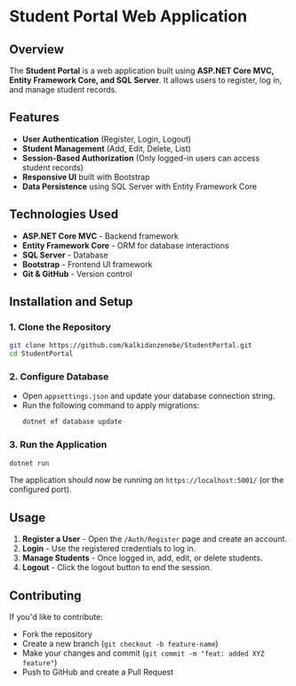 # Student Portal Web Application

## Overview
The **Student Portal** is a web application built using **ASP.NET Core MVC, Entity Framework Core, and SQL Server**. It allows users to register, log in, and manage student records.

## Features
- **User Authentication** (Register, Login, Logout)
- **Student Management** (Add, Edit, Delete, List)
- **Session-Based Authorization** (Only logged-in users can access student records)
- **Responsive UI** built with Bootstrap
- **Data Persistence** using SQL Server with Entity Framework Core

## Technologies Used
- **ASP.NET Core MVC** - Backend framework
- **Entity Framework Core** - ORM for database interactions
- **SQL Server** - Database
- **Bootstrap** - Frontend UI framework
- **Git & GitHub** - Version control

## Installation and Setup
### 1. Clone the Repository
```sh
git clone https://github.com/kalkidanzenebe/StudentPortal.git
cd StudentPortal
```

### 2. Configure Database
- Open `appsettings.json` and update your database connection string.
- Run the following command to apply migrations:
  ```sh
  dotnet ef database update
  ```

### 3. Run the Application
```sh
dotnet run
```

The application should now be running on `https://localhost:5001/` (or the configured port).

## Usage
1. **Register a User** - Open the `/Auth/Register` page and create an account.
2. **Login** - Use the registered credentials to log in.
3. **Manage Students** - Once logged in, add, edit, or delete students.
4. **Logout** - Click the logout button to end the session.

## Contributing
If you'd like to contribute:
- Fork the repository
- Create a new branch (`git checkout -b feature-name`)
- Make your changes and commit (`git commit -m "feat: added XYZ feature"`)
- Push to GitHub and create a Pull Request

